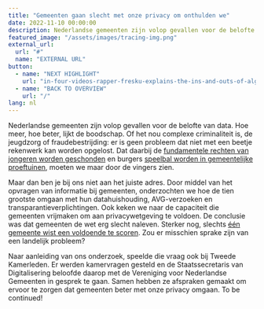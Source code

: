 ```yaml
---
title: "Gemeenten gaan slecht met onze privacy om onthulden we"
date: 2022-11-10 00:00:00
description: Nederlandse gemeenten zijn volop gevallen voor de belofte van data. Hoe meer, hoe beter, lijkt de boodschap.
featured_image: "/assets/images/tracing-img.png"
external_url:
  url: "#"
  name: "EXTERNAL URL"
button:
  - name: "NEXT HIGHLIGHT"
    url: "in-four-videos-rapper-fresku-explains-the-ins-and-outs-of-algorithms-and-platforms"
  - name: "BACK TO OVERVIEW"
    url: "/"
lang: nl
---
```


Nederlandse gemeenten zijn volop gevallen voor de belofte van data. Hoe meer, hoe beter, lijkt de boodschap. Of het nou complexe criminaliteit is, de jeugdzorg of fraudebestrijding: er is geen probleem dat niet met een beetje rekenwerk kan worden opgelost. Dat daarbij de [fundamentele rechten van jongeren worden geschonden](https://www.bitsoffreedom.nl/2022/11/14/mensenrechten-in-het-gedrang-door-de-top400/) en burgers [speelbal worden in gemeentelijke proeftuinen](https://www.bitsoffreedom.nl/2022/06/21/in-gemeentelijke-proeftuinen-zijn-burgers-ongewild-proefkonijnen/), moeten we maar door de vingers zien.

Maar dan ben je bij ons niet aan het juiste adres. Door middel van het opvragen van informatie bij gemeenten, onderzochten we hoe de tien grootste omgaan met hun datahuishouding, AVG-verzoeken en transparantieverplichtingen. Ook keken we naar de capaciteit die gemeenten vrijmaken om aan privacywetgeving te voldoen. De conclusie was dat gemeenten de wet erg slecht naleven. Sterker nog, slechts [één gemeente wist een voldoende te scoren](https://www.bitsoffreedom.nl/2022/05/24/gemeenten-houden-zich-onvoldoende-aan-de-privacywet-blijkt-uit-ons-onderzoek/). Zou er misschien sprake zijn van een landelijk probleem?

Naar aanleiding van ons onderzoek, speelde die vraag ook bij Tweede Kamerleden. Er werden kamervragen gesteld en de Staatssecretaris van Digitalisering beloofde daarop met de Vereniging voor Nederlandse Gemeenten in gesprek te gaan. Samen hebben ze afspraken gemaakt om ervoor te zorgen dat gemeenten beter met onze privacy omgaan. To be continued!
